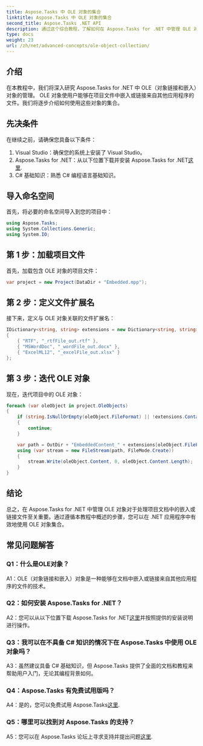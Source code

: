```yaml
---
title: Aspose.Tasks 中 OLE 对象的集合
linktitle: Aspose.Tasks 中 OLE 对象的集合
second_title: Aspose.Tasks .NET API
description: 通过这个综合教程，了解如何在 Aspose.Tasks for .NET 中管理 OLE 对象。轻松掌握项目文档中嵌入文件的处理。
type: docs
weight: 23
url: /zh/net/advanced-concepts/ole-object-collection/
---
```

## 介绍

在本教程中，我们将深入研究 Aspose.Tasks for .NET 中 OLE（对象链接和嵌入）对象的管理。 OLE 对象使用户能够在项目文件中嵌入或链接来自其他应用程序的文件。我们将逐步介绍如何使用这些对象的集合。

## 先决条件

在继续之前，请确保您具备以下条件：

1. Visual Studio：确保您的系统上安装了 Visual Studio。
2.  Aspose.Tasks for .NET：从以下位置下载并安装 Aspose.Tasks for .NET[这里](https://releases.aspose.com/tasks/net/).
3. C# 基础知识：熟悉 C# 编程语言基础知识。

## 导入命名空间

首先，将必要的命名空间导入到您的项目中：

```csharp
using Aspose.Tasks;
using System.Collections.Generic;
using System.IO;


```

## 第 1 步：加载项目文件

首先，加载包含 OLE 对象的项目文件：

```csharp
var project = new Project(DataDir + "Embedded.mpp");
```

## 第 2 步：定义文件扩展名

接下来，定义与 OLE 对象关联的文件扩展名：

```csharp
IDictionary<string, string> extensions = new Dictionary<string, string>
{
    { "RTF", "_rtfFile_out.rtf" },
    { "MSWordDoc", "_wordFile_out.docx" },
    { "ExcelML12", "_excelFile_out.xlsx" }
};
```

## 第 3 步：迭代 OLE 对象

现在，迭代项目中的 OLE 对象：

```csharp
foreach (var oleObject in project.OleObjects)
{
    if (string.IsNullOrEmpty(oleObject.FileFormat) || !extensions.ContainsKey(oleObject.FileFormat))
    {
        continue;
    }

    var path = OutDir + "EmbeddedContent_" + extensions[oleObject.FileFormat];
    using (var stream = new FileStream(path, FileMode.Create))
    {
        stream.Write(oleObject.Content, 0, oleObject.Content.Length);
    }
}
```

## 结论

总之，在 Aspose.Tasks for .NET 中管理 OLE 对象对于处理项目文档中的嵌入或链接文件至关重要。通过遵循本教程中概述的步骤，您可以在 .NET 应用程序中有效地使用 OLE 对象集合。

## 常见问题解答

### Q1：什么是OLE对象？

A1：OLE（对象链接和嵌入）对象是一种能够在文档中嵌入或链接来自其他应用程序的文件的技术。

### Q2：如何安装 Aspose.Tasks for .NET？

 A2：您可以从以下位置下载 Aspose.Tasks for .NET[这里](https://releases.aspose.com/tasks/net/)并按照提供的安装说明进行操作。

### Q3：我可以在不具备 C# 知识的情况下在 Aspose.Tasks 中使用 OLE 对象吗？

A3：虽然建议具备 C# 基础知识，但 Aspose.Tasks 提供了全面的文档和教程来帮助用户入门，无论其编程背景如何。

### Q4：Aspose.Tasks 有免费试用版吗？

 A4：是的，您可以免费试用 Aspose.Tasks[这里](https://releases.aspose.com/).

### Q5：哪里可以找到对 Aspose.Tasks 的支持？

 A5：您可以在 Aspose.Tasks 论坛上寻求支持并提出问题[这里](https://forum.aspose.com/c/tasks/15).